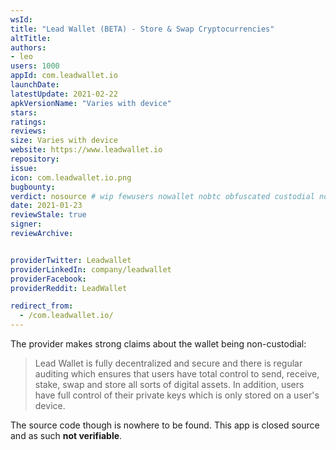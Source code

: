 ```yaml
---
wsId: 
title: "Lead Wallet (BETA) - Store & Swap Cryptocurrencies"
altTitle: 
authors:
- leo
users: 1000
appId: com.leadwallet.io
launchDate: 
latestUpdate: 2021-02-22
apkVersionName: "Varies with device"
stars: 
ratings: 
reviews: 
size: Varies with device
website: https://www.leadwallet.io
repository: 
issue: 
icon: com.leadwallet.io.png
bugbounty: 
verdict: nosource # wip fewusers nowallet nobtc obfuscated custodial nosource nonverifiable reproducible bounty defunct
date: 2021-01-23
reviewStale: true
signer: 
reviewArchive:


providerTwitter: Leadwallet
providerLinkedIn: company/leadwallet
providerFacebook: 
providerReddit: LeadWallet

redirect_from:
  - /com.leadwallet.io/
---
```



The provider makes strong claims about the wallet being non-custodial:

> Lead Wallet is fully decentralized and secure and there is regular auditing
  which ensures that users have total control to send, receive, stake, swap and
  store all sorts of digital assets. In addition, users have full control of
  their private keys which is only stored on a user's device.

The source code though is nowhere to be found. This app is closed source and as
such **not verifiable**.
